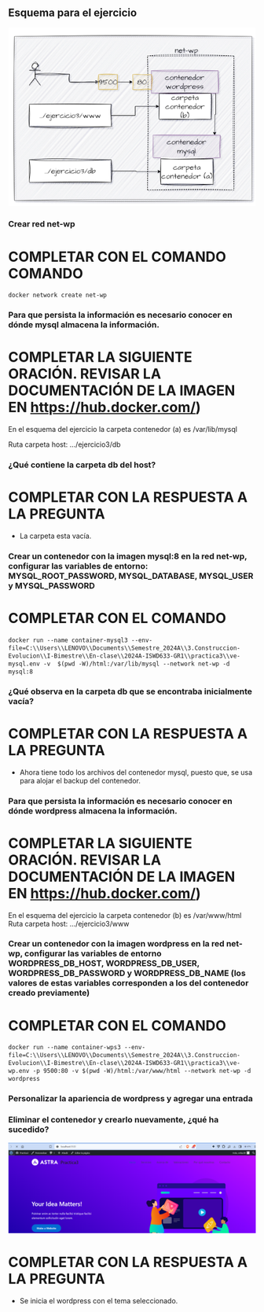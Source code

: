 ## Esquema para el ejercicio
![Imagen](imagenes/esquema-ejercicio3.PNG)

### Crear red net-wp
# COMPLETAR CON EL COMANDO COMANDO
```
docker network create net-wp
```

### Para que persista la información es necesario conocer en dónde mysql almacena la información.
# COMPLETAR LA SIGUIENTE ORACIÓN. REVISAR LA DOCUMENTACIÓN DE LA IMAGEN EN https://hub.docker.com/)
En el esquema del ejercicio la carpeta contenedor (a) es /var/lib/mysql

Ruta carpeta host: .../ejercicio3/db

### ¿Qué contiene la carpeta db del host?
# COMPLETAR CON LA RESPUESTA A LA PREGUNTA
- La carpeta esta vacía.
### Crear un contenedor con la imagen mysql:8  en la red net-wp, configurar las variables de entorno: MYSQL_ROOT_PASSWORD, MYSQL_DATABASE, MYSQL_USER y MYSQL_PASSWORD
# COMPLETAR CON EL COMANDO
```
docker run --name container-mysql3 --env-file=C:\\Users\\LENOVO\\Documents\\Semestre_2024A\\3.Construccion-Evolucion\\I-Bimestre\\En-clase\\2024A-ISWD633-GR1\\practica3\\ve-mysql.env -v  $(pwd -W)/html:/var/lib/mysql --network net-wp -d mysql:8
```
### ¿Qué observa en la carpeta db que se encontraba inicialmente vacía?
# COMPLETAR CON LA RESPUESTA A LA PREGUNTA
- Ahora tiene todo los archivos del contenedor mysql, puesto que, se usa para alojar el backup del contenedor.

### Para que persista la información es necesario conocer en dónde wordpress almacena la información.
# COMPLETAR LA SIGUIENTE ORACIÓN. REVISAR LA DOCUMENTACIÓN DE LA IMAGEN EN https://hub.docker.com/)
En el esquema del ejercicio la carpeta contenedor (b) es /var/www/html
Ruta carpeta host: .../ejercicio3/www

### Crear un contenedor con la imagen wordpress en la red net-wp, configurar las variables de entorno WORDPRESS_DB_HOST, WORDPRESS_DB_USER, WORDPRESS_DB_PASSWORD y WORDPRESS_DB_NAME (los valores de estas variables corresponden a los del contenedor creado previamente)
# COMPLETAR CON EL COMANDO
```
docker run --name container-wps3 --env-file=C:\\Users\\LENOVO\\Documents\\Semestre_2024A\\3.Construccion-Evolucion\\I-Bimestre\\En-clase\\2024A-ISWD633-GR1\\practica3\\ve-wp.env -p 9500:80 -v $(pwd -W)/html:/var/www/html --network net-wp -d wordpress
```
### Personalizar la apariencia de wordpress y agregar una entrada

### Eliminar el contenedor y crearlo nuevamente, ¿qué ha sucedido?
![Tema de wordpress](capturas/temaWordpress.png)
# COMPLETAR CON LA RESPUESTA A LA PREGUNTA
- Se inicia el wordpress con el tema seleccionado.


